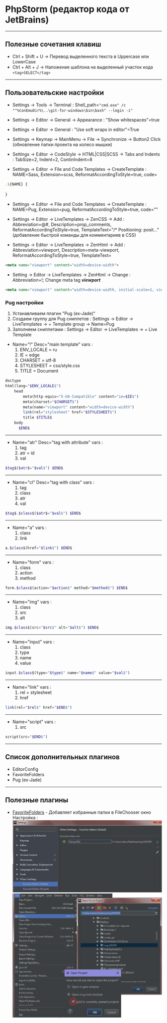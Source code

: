 # PhpStorm (редактор кода от JetBrains)

---
## Полезные сочетания клавиш

* Ctrl + Shift + U -> Перевод выделенного текста в Uppercase или LowerCase
* Ctrl + Alt + J -> Наложение шаблона на выделенный участок кода `<tag>SELECT</tag>`

---
## Пользовательские настройки

* Settings -> Tools -> Terminal : Shell_path=`"cmd.exe" /c ""%ConEmuDir%\..\git-for-windows\bin\bash" --login -i"`

* Settings -> Editor -> General -> Appearance : "Show whitespaces"=true

* Settings -> Editor -> General : "Use soft wraps in editor"=True

* Settings -> Keymap -> MainMenu -> File -> Synchronize -> Button2 Click (обновление папки проекта на колесо мышки)

* Settings -> Editor -> CodeStyle -> HTML|CSS|SCSS -> Tabs and Indents : TabSize=2, Indent=2, ContinIndent=8

* Settings -> Editor -> File and Code Templates -> CreateTemplate : NAME=Sass, Extension=scss, ReformatAccordingToStyle=true, code=
```js
.${NAME} {

}
```

* Settings -> Editor -> File and Code Templates -> CreateTemplate : NAME=Pug, Extension=pug, ReformatAccordingToStyle=true, code=""

* Settings -> Editor -> LiveTemplates -> ZenCSS -> Add : Abbreviation=@#, Description=prop_comments, ReformatAccordingToStyle=true, TemplateText="/* Positioning: posit..." (добавление быстрой команды для комментариев в CSS)

* Settings -> Editor -> LiveTemplates -> ZenHtml -> Add : Abbreviation=viewport, Description=meta-viewport, ReformatAccordingToStyle=true, TemplateText=
```html
<meta name="viewport" content="width=device-width">
```

* Setting -> Editor -> LiveTemplates -> ZenHtml -> Change : Abbreviation=!; Change meta tag ***viewport***
```html
<meta name="viewport" content="width=device-width, initial-scale=1, viewport-fit=cover">
```

### Pug настройки

1. Устанавливаем плагин "Pug (ex-Jade)"
2. Создаем группу для Pug сниппетов : Settings -> Editor -> LiveTemplates -> + Template group -> Name=Pug
3. Заполняем сниппетами : Settings -> Editor -> LiveTemplates -> + Live Template

* Name="!" Desc="main template" vars : 
	1. ENV_LOCALE = ru
	2. IE = edge
	3. CHARSET = utf-8
	4. STYLESHEET = css/style.css
	5. TITLE = Document
```php
doctype
html(lang="$ENV_LOCALE$")
	head
	    meta(http-equiv="X-UA-Compatible" content="ie=$IE$")
	    meta(charset="$CHARSET$")
	    meta(name="viewport" content="width=device-width")
	    link(rel="stylesheet" href="$STYLESHEET$")
	    title $TITLE$
	body
	  $END$
```
---
* Name="atr" Desc="tag with attribute" vars :
	1. tag 
	2. atr = id
	3. val 
```php
$tag$($atr$="$val$") $END$
```
---
* Name="cl" Desc="tag with class" vars :
	1. tag 
	2. class
	3. atr 
	4. val 
```php
$tag$.$class$($atr$="$val$") $END$
```
---
* Name="a" vars :
	1. class
	2. link
```php
a.$class$(href="$link$") $END$
```
---
* Name="form" vars :
	1. class
	2. action
	3. method
```php
form.$class$(action="$action$" method="$method$") $END$
```
---
* Name="img" vars :
	1. class
	2. src
	3. alt
```php
img.$class$(src="$src$" alt="$alt$") $END$
```
---
* Name="input" vars :
	1. class
	2. type
	3. name
	4. value 
```php
input.$class$(type="$type$" name="$name$" value="$val$")
```
---
* Name="link" vars :
	1. rel = stylesheet
	2. href
```php
link(rel="$rel$" href="$END$")
```
---
* Name="script" vars :
	1. src
```php
script(src="$END$")
```


---
## Список дополнительных плагинов

* EditorConfig
* FavoriteFolders
* Pug (ex-Jade)

---
## Полезные плагины

* [FavoriteFolders](https://plugins.jetbrains.com/plugin/5940-favoritefolders) - Добавляет избранные папки в FileChooser окно
Настройка :
![img1](img/FavoriteFolder1.png)
![img2](img/FavoriteFolder2.png)